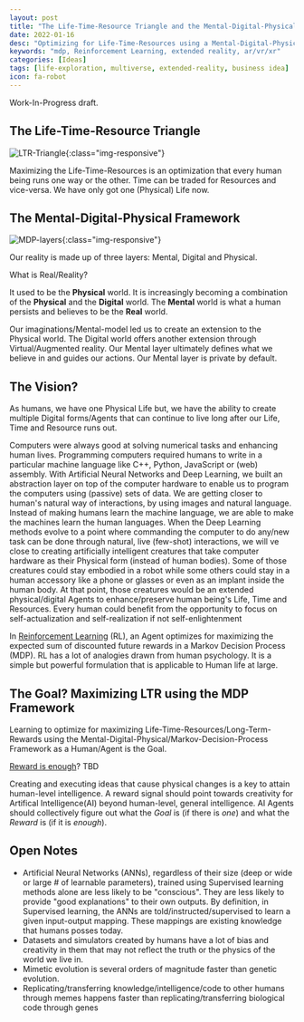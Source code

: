 ```yaml
---
layout: post
title: "The Life-Time-Resource Triangle and the Mental-Digital-Physical (MDP) Framework"
date: 2022-01-16
desc: "Optimizing for Life-Time-Resources using a Mental-Digital-Physical (MDP) Framework"
keywords: "mdp, Reinforcement Learning, extended reality, ar/vr/xr"
categories: [Ideas]
tags: [life-exploration, multiverse, extended-reality, business idea]
icon: fa-robot
---
```


Work-In-Progress draft.

## The Life-Time-Resource Triangle

![LTR-Triangle]({{site.img_path}}/ltr-mdp/ltr-triangle.jpg){:class="img-responsive"}

Maximizing the Life-Time-Resources is an optimization that every human being runs one way or the other. Time can be traded for Resources and vice-versa. We have only got one (Physical) Life now.

## The Mental-Digital-Physical Framework

![MDP-layers]({{site.img_path}}/ltr-mdp/mental-digital-physical.png){:class="img-responsive"}

Our reality is made up of three layers: Mental, Digital and Physical.

What is Real/Reality?

It used to be the **Physical** world. It is increasingly becoming a combination of the **Physical** and the **Digital** world. The **Mental** world is what a human persists and believes to be the **Real** world.

Our imaginations/Mental-model led us to create an extension to the Physical world. The Digital world offers another extension through Virtual/Augmented reality. Our Mental layer ultimately defines what we believe in and guides our actions. Our Mental layer is private by default.

## The Vision?

As humans, we have one Physical Life but, we have the ability to create multiple Digital forms/Agents that can continue to live long after our Life, Time and Resource runs out.

Computers were always good at solving numerical tasks and enhancing human lives.
Programming computers required humans to write in a particular machine language like C++, Python, JavaScript or (web) assembly.
With Artificial Neural Networks and Deep Learning, we built an abstraction layer on top of the computer hardware to enable us to program the computers using (passive) sets of data. We are getting closer to human's natural way of interactions, by using images and natural language. Instead of making humans learn the machine language, we are able to make the machines learn the human languages.
When the Deep Learning methods evolve to a point where commanding the computer to do any/new task can be done through natural, live (few-shot) interactions, we will ve close to creating artificially intelligent creatures that take computer hardware as their Physical form (instead of human bodies). Some of those creatures could stay embodied in a robot while some others could stay in a human accessory like a phone or glasses or even as an implant inside the human body. At that point, those creatures would be an extended physical/digital Agents to enhance/preserve human being's Life, Time and Resources.
Every human could benefit from the opportunity to focus on self-actualization and self-realization if not self-enlightenment

In [Reinforcement Learning](https://www.andrew.cmu.edu/course/10-703/textbook/BartoSutton.pdf) (RL), an Agent optimizes for maximizing the expected sum of discounted future rewards in a Markov Decision Process (MDP). RL has a lot of analogies drawn from human psychology. It is a simple but powerful formulation that is applicable to Human life at large.

## The Goal? Maximizing LTR using the MDP Framework

Learning to optimize for maximizing Life-Time-Resources/Long-Term-Rewards using the Mental-Digital-Physical/Markov-Decision-Process Framework as a Human/Agent is the Goal.

[Reward is enough](https://www.sciencedirect.com/science/article/pii/S0004370221000862)? TBD

Creating and executing ideas that cause physical changes is a key to attain human-level intelligence. A reward signal should point towards creativity for Artifical Intelligence(AI) beyond human-level, general intelligence.
AI Agents should collectively figure out what the _Goal_ is (if there is _one_) and what the _Reward_ is (if it is _enough_).

## Open Notes

- Artificial Neural Networks (ANNs), regardless of their size (deep or wide or large # of learnable parameters), trained using Supervised learning methods alone are less likely to be "conscious". They are less likely to provide "good explanations" to their own outputs. By definition, in Supervised learning, the ANNs are told/instructed/supervised to learn a given input-output mapping. These mappings are existing knowledge that humans posses today.
- Datasets and simulators created by humans have a lot of bias and creativity in them that may not reflect the truth or the physics of the world we live in.
- Mimetic evolution is several orders of magnitude faster than genetic evolution.
- Replicating/transferring knowledge/intelligence/code to other humans through memes happens faster than replicating/transferring biological code through genes
